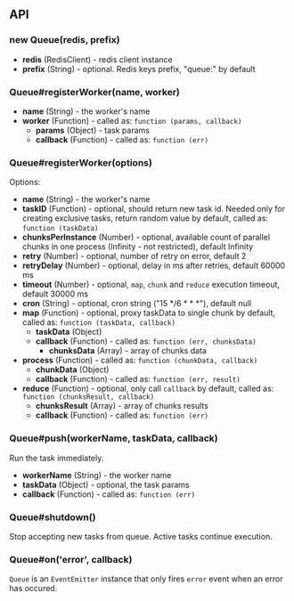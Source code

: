## API

### new Queue(redis, prefix)

 - **redis** (RedisClient) - redis client instance
 - **prefix** (String) - optional. Redis keys prefix, "queue:" by default

### Queue#registerWorker(name, worker)

 - **name** (String) - the worker's name
 - **worker** (Function) - called as: `function (params, callback)`
   - **params** (Object) - task params
   - **callback** (Function) - called as: `function (err)`

### Queue#registerWorker(options)

Options:

 - **name** (String) - the worker's name
 - **taskID** (Function) - optional, should return new task id. Needed only for
   creating exclusive tasks, return random value by default, called as: `function (taskData)`
 - **chunksPerInstance** (Number) - optional, available count of parallel chunks in one
   process (Infinity - not restricted), default Infinity
 - **retry** (Number) - optional, number of retry on error, default 2
 - **retryDelay** (Number) - optional, delay in ms after retries, default 60000 ms
 - **timeout** (Number) - optional, `map`, `chunk` and `reduce` execution timeout, default 30000 ms
 - **cron** (String) - optional, cron string ("15 \*/6 \* \* \*"), default null
 - **map** (Function) - optional, proxy taskData to single chunk by default,
   called as: `function (taskData, callback)`
   - **taskData** (Object)
   - **callback** (Function) - called as: `function (err, chunksData)`
     - **chunksData** (Array) - array of chunks data
 - **process** (Function) - called as: `function (chunkData, callback)`
   - **chunkData** (Object)
   - **callback** (Function) - called as: `function (err, result)`
 - **reduce** (Function) - optional, only call `callback` by default,
   called as: `function (chunksResult, callback)`
   - **chunksResult** (Array) - array of chunks results
   - **callback** (Function) - called as: `function (err)`

### Queue#push(workerName, taskData, callback)

Run the task immediately.

 - **workerName** (String) - the worker name
 - **taskData** (Object) - optional, the task params
 - **callback** (Function) - called as: `function (err)`

### Queue#shutdown()

Stop accepting new tasks from queue. Active tasks continue execution.

### Queue#on('error', callback)

`Queue` is an `EventEmitter` instance that only fires `error` event when an error has occured.

